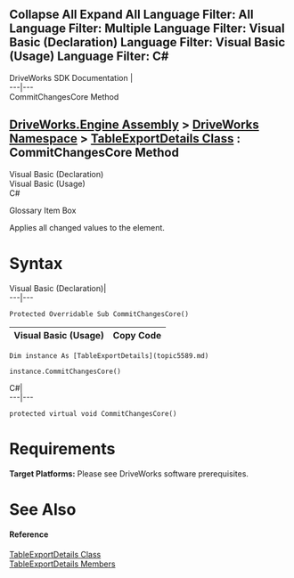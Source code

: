 Collapse All Expand All Language Filter: All  Language Filter: Multiple  Language Filter: Visual Basic (Declaration) Language Filter: Visual Basic (Usage) Language Filter: C#  
---  
DriveWorks SDK Documentation  |   
---|---  
CommitChangesCore Method   
  
[DriveWorks.Engine Assembly](topic2156.md) > [DriveWorks Namespace](topic2159.md) > [TableExportDetails Class](topic5589.md) : CommitChangesCore Method  
---  
  
Visual Basic (Declaration)    
Visual Basic (Usage)    
C# 

Glossary Item Box

Applies all changed values to the element. 

# Syntax

Visual Basic (Declaration)|   
---|---  
      
    
    Protected Overridable Sub CommitChangesCore()   
  
Visual Basic (Usage)| Copy Code  
---|---  
      
    
    Dim instance As [TableExportDetails](topic5589.md)
     
    instance.CommitChangesCore()  
  
C#|   
---|---  
      
    
    protected virtual void CommitChangesCore()  
  
# Requirements

**Target Platforms:** Please see DriveWorks software prerequisites.

# See Also

#### Reference

[TableExportDetails Class](topic5589.md)   
[TableExportDetails Members](topic5590.md)



